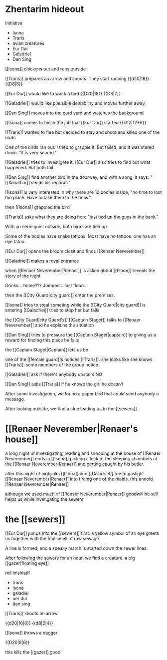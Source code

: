# Zhentarim hideout

Initiative
- Isona
- Traris
- avian creatures
- Eur Dur
- Galadriel
- Dan Sing

[[Isona]] chickens out and runs outside

[[Traris]] prepares an arrow and shoots. They start running
{{d20|19}} {{D8|8}}

[[Eur Dur]] would like to wack a bird
{{D20|18}} {{D8|7}}

[[Galadriel]] would like plausible deniability and moves further away.

[[Dan Sing]] moves into the cord yard and watches the background

[[Isona]] comes to finish the job that [[Eur Dur]] started
{{D12|12+6}}

[[Traris]] wanted to flee but decided to stay and shoot and killed one of the birds 

One of the birds ran out. I tried to grapple it. But failed, and it was stared down.
"it is very scared."

[[Galadriel]] tries to investigate it. [[Eur Dur]] also tries to find out what happened. But both fail

[[Dan Sing]] find another bird in the doorway, and with a song, it says: 
"[[Xanathar]] sends his regards."

[[Isona]] is very interested in why there are 12 bodies inside, 
"no time to loot the place. Have to take them to the boss."

then [[Isona]] grappled the bird

[[Traris]] asks what they are doing here
"just tied up the guys in the back."

With an eerie quiet outside, both birds are tied up.

Some of the bodies have snake tattoos. Most have no tattoos. one has an eye tatoo

[[Eur Dur]] opens the broom closit and finds [[Renaer Neverember]]

[[Galadriel]] makes a royal entrance

when [[Renaer Neverember|Renaer]] is asked about [[Floon]] reveals the story of the night

Drinks... home??? Jumped... lost floon...

then the [[City Guard|city guard]] enter the premises.

[[Isona]] tries to steal someting while the [[City Guard|city guard]] is entering
[[Galadriel]] tries to stop her but fails

the [[City Guard|city Guard's]] [[Captain Staget]] talks to [[Renaer Neverember]] and he explains the situation

[[Dan Sing]] tries to pressure the [[Captain Staget|captain]] to giving us a reward for finding this place
he fails

the [[Captain Staget|Captain]] lets us be

one of the [[female guard]]s notices [[Traris]]. she looks like she knows [[Traris]]. some members of the group notice.

[[Galadriel]] ask if there's anybody upstairs 
NO

[[Dan Sing]] asks [[Traris]] if he knows the girl
he doesn't

After some investigation, we found a paper bird that could send anybody a message.

After looking outside, we find a clue leading us to the [[sewers]]

# [[Renaer Neverember|Renaer's house]]

a long night of investigating, reading and snooping at the house of [[Renaer Neverember]] ends in [[Isona]] picking a lock of the sleeping chambers of the [[Renaer Neverember|Renaer]] and getting caught by his butler.

after this night of highjinks [[Isona]] and [[Galadriel]] trie to gaslight [[Renaer Neverember|Renaer]] into fireing one of the maids. this annoid [[Renaer Neverember|Renaer]]

although we used much of [[Renaer Neverember|Renaer]] goodwill he still helps us while invetigating the sewers

# the [[sewers]]

[[Eur Dur]] jumps into the [[sewers]] first. a yellow symbol of an eye greets us 
together with the foul smell of raw sewage

A line is formed, and a sneaky march is started down the sewer lines.

After following the sewers for an hour, we find a creature.
a big [[gazer|floating eye]] 

roll inishiatif 
- traris
- isona
- galadiel
- uer dur
- dan sing

[[Traris]] shoots an arrow

{{d20|16|6}}
{{d8|2|4}}

[[Isona]] throws a dagger

{{D20|8|6}}

this kills the [[gazer]] good